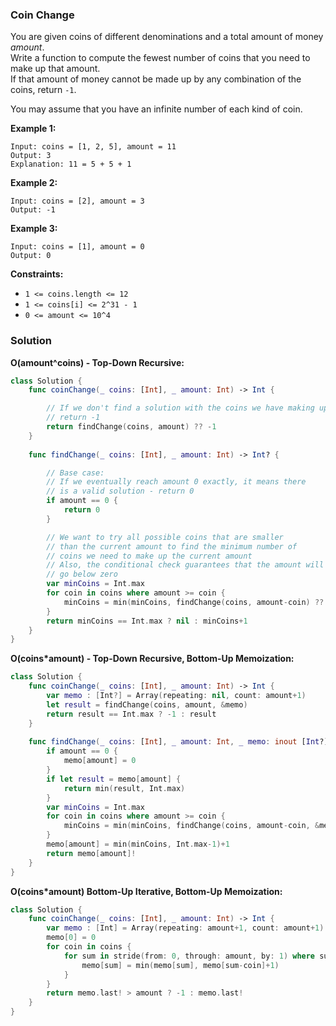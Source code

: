 
### Coin Change

You are given coins of different denominations and a total amount of money *amount*.</br> 
Write a function to compute the fewest number of coins that you need to make up that amount.</br> 
If that amount of money cannot be made up by any combination of the coins, return `-1`.

You may assume that you have an infinite number of each kind of coin.

__Example 1:__
```
Input: coins = [1, 2, 5], amount = 11
Output: 3 
Explanation: 11 = 5 + 5 + 1
```
__Example 2:__
```
Input: coins = [2], amount = 3
Output: -1
```
__Example 3:__
```
Input: coins = [1], amount = 0
Output: 0
```

__Constraints:__
* `1 <= coins.length <= 12`
* `1 <= coins[i] <= 2^31 - 1`
* `0 <= amount <= 10^4`

### Solution
__O(amount^coins) - Top-Down Recursive:__
```Swift
class Solution {
    func coinChange(_ coins: [Int], _ amount: Int) -> Int {

        // If we don't find a solution with the coins we have making up to the current amount,
        // return -1
        return findChange(coins, amount) ?? -1
    }
    
    func findChange(_ coins: [Int], _ amount: Int) -> Int? {

        // Base case:
        // If we eventually reach amount 0 exactly, it means there
        // is a valid solution - return 0
        if amount == 0 {
            return 0
        }

        // We want to try all possible coins that are smaller
        // than the current amount to find the minimum number of
        // coins we need to make up the current amount
        // Also, the conditional check guarantees that the amount will never
        // go below zero
        var minCoins = Int.max
        for coin in coins where amount >= coin {
            minCoins = min(minCoins, findChange(coins, amount-coin) ?? Int.max)
        }
        return minCoins == Int.max ? nil : minCoins+1
    }
}
```
__O(coins*amount) - Top-Down Recursive, Bottom-Up Memoization:__
```Swift
class Solution {
    func coinChange(_ coins: [Int], _ amount: Int) -> Int {
        var memo : [Int?] = Array(repeating: nil, count: amount+1)
        let result = findChange(coins, amount, &memo)
        return result == Int.max ? -1 : result
    }
    
    func findChange(_ coins: [Int], _ amount: Int, _ memo: inout [Int?]) -> Int {
        if amount == 0 {
            memo[amount] = 0
        }
        if let result = memo[amount] {
            return min(result, Int.max)
        }
        var minCoins = Int.max
        for coin in coins where amount >= coin {
            minCoins = min(minCoins, findChange(coins, amount-coin, &memo))
        }
        memo[amount] = min(minCoins, Int.max-1)+1
        return memo[amount]!
    }
}
```
__O(coins*amount) Bottom-Up Iterative, Bottom-Up Memoization:__
```Swift
class Solution {
    func coinChange(_ coins: [Int], _ amount: Int) -> Int {
        var memo : [Int] = Array(repeating: amount+1, count: amount+1)
        memo[0] = 0
        for coin in coins {
            for sum in stride(from: 0, through: amount, by: 1) where sum-coin >= 0 {
                memo[sum] = min(memo[sum], memo[sum-coin]+1)
            }
        }
        return memo.last! > amount ? -1 : memo.last!
    }
}
```